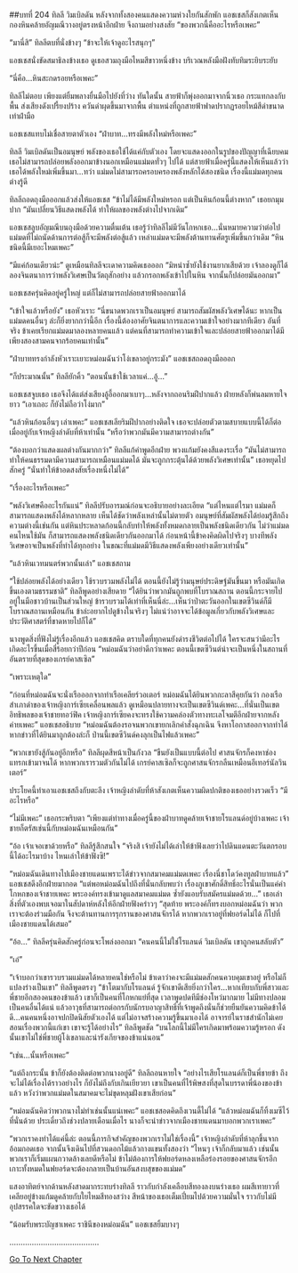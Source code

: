 ##บทที่ 204 ทิลลี วิมเบิลดัน
หลังจากทั้งสองคนแสดงความห่วงใยกันสักพัก แอชเชสก็สังเกตเห็นกองหินคล้ายอัญมณีวางอยู่ตรงหน้าอีกฝ่าย จึงถามอย่างสงสัย “ของพวกนี้คืออะไรหรือเพคะ”


“มานี่สิ” ทิลลีตบที่นั่งข้างๆ “ข้าจะให้เจ้าดูอะไรสนุกๆ”


แอชเชสนั่งขัดสมาธิลงข้างเธอ ดูเธอสวมถุงมือไหมสีขาวหนึ่งข้าง บริเวณหลังมือฝังทับทิมระยิบระยับ


“นี่คือ...หินสะกดรอยหรือเพคะ”


ทิลลีไม่ตอบ เพียงแต่ยิ้มพลางยื่นมือไปยังที่ว่าง ทันใดนั้น สายฟ้าก็พุ่งออกมาจากนิ้วเธอ กระแทกลงกับพื้น ส่งเสียงดังเปรี้ยงปร้าง ควันดำผุดขึ้นมาจากพื้น ตำแหน่งที่ถูกสายฟ้าฟาดปรากฏรอยไหม้สีดำขนาดเท่าฝ่ามือ


แอชเชสแทบไม่เชื่อสายตาตัวเอง “ฝ่าบาท...ทรงมีพลังใหม่หรือเพคะ”


ทิลลี วิมเบิลดันเป็นอมนุษย์ พลังของเธอใช้ได้แค่กับตัวเอง โดยจะแสดงออกในรูปของปัญญาที่เฉียบคม เธอไม่สามารถปล่อยพลังออกมาข้างนอกเหมือนแม่มดทั่วๆ ไปได้ แต่สายฟ้าเมื่อครู่นี้แสดงให้เห็นแล้วว่า เธอได้พลังใหม่เพิ่มขึ้นมา...ทว่า แม่มดไม่สามารถครอบครองพลังหลักได้สองชนิด เรื่องนี้แม่มดทุกคนต่างรู้ดี


ทิลลีถอดถุงมือออกแล้วส่งให้แอชเชส “ข้าไม่ได้มีพลังใหม่หรอก แต่เป็นหินก้อนนี้ต่างหาก” เธอยกมุมปาก “มันเปลี่ยนวิธีแสดงพลังได้ ทำให้ผลของพลังต่างไปจากเดิม”


แอชเชสลูบอัญมณีบนถุงมือด้วยความตื่นเต้น เธอรู้ว่าทิลลีไม่มีวันโกหกเธอ...นั่นหมายความว่าต่อไปแม่มดที่ไม่ถนัดด้านการต่อสู้ก็จะมีพลังต่อสู้แล้ว เหล่าแม่มดจะมีพลังต้านทานศัตรูเพิ่มขึ้นกว่าเดิม “หินชนิดนี้มีเยอะไหมเพคะ”


“มีแค่ก้อนเดียวน่ะ” ดูเหมือนทิลลีจะเดาความคิดเธอออก “มิหนำซ้ำยังใช้งานยากเสียด้วย เจ้าลองดูก็ได้ ลองจินตนาการว่าพลังวิเศษเป็นวัตถุสักอย่าง แล้วกรอกพลังเข้าไปในหิน จากนั้นก็ปล่อยมันออกมา”


แอชเชสครุ่นคิดอยู่ครู่ใหญ่ แต่ก็ไม่สามารถปล่อยสายฟ้าออกมาได้


“เข้าใจแล้วหรือยัง” เธอหัวเราะ “นี่ขนาดพวกเราเป็นอมนุษย์ สามารถสัมผัสพลังวิเศษได้นะ หากเป็นแม่มดคนอื่นๆ ล่ะก็ยิ่งยากกว่านี้อีก เรื่องนี้ต้องอาศัยจินตนาการและความเข้าใจอย่างมากทีเดียว อันที่จริง ข้าเคยเรียกแม่มดมาลองหลายคนแล้ว แต่คนที่สามารถทำความเข้าใจและปล่อยสายฟ้าออกมาได้มีเพียงสองสามคนจากร้อยคนเท่านั้น”


“ฝ่าบาททรงกำลังหัวเราะเยาะหม่อมฉันว่าโง่เขลาอยู่กระมัง” แอชเชสถอดถุงมือออก


“ก็ประมาณนั้น” ทิลลียักคิ้ว “ตอนนั้นข้าใช้เวลาแค่...อู้...”


แอชเชสจูบเธอ เธอจึงได้แต่ส่งเสียงอู้อี้ออกมาเบาๆ...หลังจากถอนริมฝีปากแล้ว ฝ่ายหลังก็พ่นลมหายใจยาว “เอาเถอะ ก็ยังไม่ถือว่าโง่มาก”


“แล้วหินก้อนอื่นๆ เล่าเพคะ” แอชเชสเลียริมฝีปากอย่างติดใจ เธอจะปล่อยตัวตามสบายแบบนี้ได้ก็ต่อเมื่ออยู่กับเจ้าหญิงลำดับที่ห้าเท่านั้น “หรือว่าพวกมันมีความสามารถต่างกัน”


“ต้องบอกว่าแสดงผลต่างกันมากกว่า” ทิลลีแก้คำพูดอีกฝ่าย พวงแก้มยังคงสีแดงระเรื่อ “มันไม่สามารถทำให้คนธรรมดามีความสามารถเหมือนแม่มดได้ มันจะถูกกระตุ้นได้ด้วยพลังวิเศษเท่านั้น” เธอหยุดไปสักครู่ “นั่นทำให้ข้าอดสงสัยเรื่องหนึ่งไม่ได้”


“เรื่องอะไรหรือเพคะ”


“พลังวิเศษคืออะไรกันแน่” ทิลลีปรับอารมณ์ก่อนจะอธิบายอย่างละเอียด “แต่ไหนแต่ไรมา แม่มดก็สามารถแสดงพลังได้หลากหลาย เห็นได้ชัดว่าพลังเหล่านั้นไม่ตายตัว อมนุษย์ที่สัมผัสพลังได้ย่อมรู้สึกถึงความต่างนี้เช่นกัน แต่หินประหลาดก้อนนี้กลับทำให้พลังทั้งหมดกลายเป็นพลังชนิดเดียวกัน ไม่ว่าแม่มดคนไหนใช้มัน ก็สามารถแสดงพลังชนิดเดียวกันออกมาได้ ก่อนหน้านี้ข้าคงคิดผิดไปจริงๆ บางทีพลังวิเศษอาจเป็นพลังที่ทำได้ทุกอย่าง ในขณะที่แม่มดมีวิธีแสดงพลังเพียงอย่างเดียวเท่านั้น”


“แล้วหินเวทมนตร์พวกนั้นเล่า” แอชเชสถาม


“ใช้ปล่อยพลังได้อย่างเดียว ใช้รวบรวมพลังไม่ได้ ตอนนี้ยังไม่รู้ว่ามนุษย์ประดิษฐ์มันขึ้นมา หรือมันเกิดขึ้นเองตามธรรมชาติ” ทิลลีพูดอย่างเสียดาย “ได้ยินว่าพวกมันถูกพบที่โบราณสถาน ตอนนี้กระจายไปอยู่ในมือชาวบ้านเป็นส่วนใหญ่ ข้ารวบรวมได้เท่าที่เห็นนี่ล่ะ...เห็นว่าป่าตะวันออกในเขตซีวินด์ก็มีโบราณสถานเหมือนกัน ข้าล่ะอยากไปดูข้างในจริงๆ ไม่แน่ว่าอาจจะได้ข้อมูลเกี่ยวกับพลังวิเศษและประวัติศาสตร์ที่ขาดหายไปก็ได้”


นางพูดสิ่งที่ฟังไม่รู้เรื่องอีกแล้ว แอชเชสคิด ตราบใดที่ทุกคนยังดำรงชีวิตต่อไปได้ ใครจะสนว่ามีอะไรเกิดอะไรขึ้นเมื่อสี่ร้อยกว่าปีก่อน “หม่อมฉันว่าอย่าดีกว่าเพคะ ตอนนี้เขตซีวินต์น่าจะเป็นหนึ่งในสถานที่อันตรายที่สุดของเกรย์คาสเซิล”


“เพราะเหตุใด”


“ก่อนที่หม่อมฉันจะนั่งเรือออกจากท่าเรือเคลียร์วอเตอร์ หม่อมฉันได้ยินพวกกะลาสีคุยกันว่า กองเรือสำเภาดำของเจ้าหญิงการ์เซียเคลื่อนพลแล้ว ดูเหมือนปลายทางจะเป็นเขตซีวินด์เพคะ...ที่นั่นเป็นเขตอิทธิพลของเจ้าชายทอว์ฟิค เจ้าหญิงการ์เซียคงจะทรงใช้ความคล่องตัวทางทะเลโจมตีอีกฝ่ายจากหลังค่ายเพคะ” แอชเชสอธิบาย “หม่อมฉันต้องรอจนพวกเขายกเลิกคำสั่งฉุกเฉิน จึงหาโอกาสออกจากท่าได้ หากข่าวที่ได้ยินมาถูกต้องล่ะก็ ป่านนี้เขตซีวินด์คงลุกเป็นไฟแล้วเพคะ”


“พวกเขายังสู้กันอยู่อีกหรือ” ทิลลีผุดสีหน้าเป็นกังวล “ขืนยังเป็นแบบนี้ต่อไป ศาสนจักรก็คงหาช่องแทรกเข้ามาจนได้ หากพวกเรารวมตัวกันไม่ได้ เกรย์คาสเซิลก็จะถูกศาสนจักรกลืนเหมือนอีเทอร์นัลวินเตอร์”


ประโยคนี้ทำเอาแอชเชสถึงกับตะลึง เจ้าหญิงลำดับที่ห้าสังเกตเห็นความผิดปกติของเธออย่างรวดเร็ว “มีอะไรหรือ”


“ไม่มีเพคะ” เธอกระพริบตา “เพียงแต่ท่าทางเมื่อครู่นี้ของฝ่าบาทดูคล้ายเจ้าชายโรแลนด์อยู่บ้างเพคะ เจ้าชายก็ตรัสเช่นนี้กับหม่อมฉันเหมือนกัน”


“อ้อ เจ้าเจอเขาด้วยหรือ” ทิลลีรู้สึกสนใจ “จริงสิ เจ้ายังไม่ได้เล่าให้ข้าฟังเลยว่าไปดินแดนตะวันตกรอบนี้ได้อะไรมาบ้าง ไหนเล่าให้ข้าฟังซิ!”


“หม่อมฉันเดินทางไปเมืองชายแดนเพราะได้ข่าวจากสมาคมแม่มดเพคะ เรื่องนี่ชาโดว์คงทูลฝ่าบาทแล้ว” แอชเชสดึงอีกฝ่ายมากอด “แต่พอหม่อมฉันไปถึงที่นั่นกลับพบว่า เรื่องภูเขาศักดิ์สิทธิ์อะไรนั่นเป็นแค่คำโกหกของเจ้าชายเพคะ พระองค์ทรงเข้ามาดูแลสมาคมแม่มด ซ้ำยังแอบรับสมัครแม่มดด้วย...” เธอเล่าสิ่งที่ตัวเองพบเจอมาในสัปดาห์หลังให้อีกฝ่ายฟังคร่าวๆ “สุดท้าย พระองค์ก็ทรงบอกหม่อมฉันว่า พวกเราจะต้องร่วมมือกัน จึงจะต้านทานการรุกรานของศาสนจักรได้ หากพวกเราอยู่ที่ฟยอร์ดไม่ได้ ก็ไปที่เมืองชายแดนได้เสมอ”


“อ้อ...” ทิลลีครุ่นคิดสักครู่ก่อนจะโพล่งออกมา “คนคนนี้ไม่ใช่โรแลนด์ วิมเบิลดัน เขาถูกคนสลับตัว”


“เอ๋”


“เจ้าบอกว่าเขารวบรวมแม่มดได้หลายคนใช่หรือไม่ ข้าเดาว่าคงจะมีแม่มดสักคนควบคุมเขาอยู่ หรือไม่ก็แปลงร่างเป็นเขา” ทิลลีพูดตรงๆ “ข้าโตมากับโรแลนด์ รู้จักเขาดีเสียยิ่งกว่าใคร...หากเทียบกับพี่สาวและพี่ชายอีกสองคนของข้าแล้ว เขาก็เป็นคนที่โกหกแย่ที่สุด เวลาพูดปดทีมีช่องโหว่มากมาย ไม่มีทางปลอมเป็นคนอื่นได้แน่ แล้วอาวุธที่สามารถต่อกรกับนักรบอาญาสิทธิ์ที่เจ้าพูดถึงนั่นก็ช่วยยืนยันความคิดข้าได้ดี...คนคนหนึ่งอาจปกปิดนิสัยตัวเองได้ แต่ไม่อาจสร้างความรู้ขึ้นมาเองได้ อาจารย์ในราชสำนักไม่เคยสอนเรื่องพวกนี้แก่เขา เขาจะรู้ได้อย่างไร” ทิลลีพูดชัด “บนโลกนี้ไม่มีใครเกิดมาพร้อมความรู้หรอก ดังนั้นเขาไม่ใช่พี่ชายผู้โง่เขลาและน่ารังเกียจของข้าแน่นอน”


“เช่น...นั้นหรือเพคะ”


“แต่ถึงกระนั้น ข้าก็ยังต้องติดต่อพวกนางอยู่ดี” ทิลลีถอนหายใจ “อย่างไรเสียโรแลนด์ก็เป็นพี่ชายข้า ถึงจะไม่ได้เรื่องได้ราวอย่างไร ก็ยังไม่ถึงกับเกินเยียวยา เขาเป็นคนที่ไร้พิษสงที่สุดในบรรดาพี่น้องของข้าแล้ว หวังว่าพวกแม่มดในสมาคมจะไม่ขุดหลุมฝังเขาเสียก่อน”


“หม่อมฉันคิดว่าพวกนางไม่ทำเช่นนั้นแน่เพคะ” แอชเชสอดคิดถึงเวนดี้ไม่ได้ “แล้วหม่อมฉันก็ทิ้งเมซีไว้ที่นั่นด้วย ประเดี๋ยวถึงช่วงปลายเดือนเมื่อไร นางก็จะนำข่าวจากเมืองชายแดนมาบอกพวกเราเพคะ”


“พวกเราคงทำได้แค่นี้ล่ะ ตอนนี้ภารกิจสำคัญของพวกเราไม่ใช่เรื่องนี้” เจ้าหญิงลำดับที่ห้าลุกขึ้นจากอ้อมกอดเธอ จากนั้นจึงเดินไปที่สวนดอกไม้แล้วกางแขนทั้งสองว่า “ไหนๆ เจ้าก็กลับมาแล้ว เช่นนั้นพวกเราก็เริ่มแผนกวาดล้างเลยดีหรือไม่ ข้าไม่ต้องการให้ฟยอร์ดหลงเหลือร่องรอยของศาสนจักรอีก เกาะทั้งหมดในฟยอร์ดจะต้องกลายเป็นบ้านอันสงบสุขของแม่มด”


แสงอาทิตย์จากด้านหลังสาดมากระทบร่างทิลลี ราวกับกำลังเคลือบสีทองลงบนร่างเธอ ผมสีเทายาวที่เคลียอยู่ข้างแก้มดูคล้ายกับใยไหมสีทองสว่าง สีหน้าของเธอเต็มเปี่ยมไปด้วยความมั่นใจ ราวกับไม่มีอุปสรรคใดจะขัดขวางเธอได้


“น้อมรับพระบัญชาเพคะ ราชินีของหม่อมฉัน” แอชเชสยิ้มบางๆ


........................................


[Go To Next Chapter]( ./117.md)
